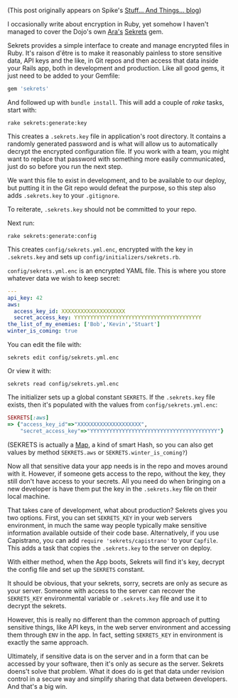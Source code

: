 (This post originally appears on Spike's [Stuff... And Things... blog](http://stuff-things.net/))

I occasionally write about encryption in Ruby, yet somehow I haven't managed to cover the Dojo's own [Ara's](https://github.com/ahoward) [Sekrets](https://github.com/ahoward/sekrets) gem.

Sekrets provides a simple interface to create and manage encrypted files in Ruby. It's raison d'&ecirc;tre is to make it reasonably painless to store sensitive data, API keys and the like, in Git repos and then access that data inside your Rails app, both in development and production.  <!-- more --> Like all good gems, it just need to be added to your Gemfile:

```ruby
gem 'sekrets'
```

And followed up with `bundle install`. This will add a couple of *rake* tasks, start with:

```
rake sekrets:generate:key
```

This creates a `.sekrets.key` file in application's root directory. It contains a randomly generated password and is what will allow us to automatically decrypt the encrypted configuration file. If you work with a team, you might want to replace that password with something more easily communicated, just do so before you run the next step.

We want this file to exist in development, and to be available to our deploy, but putting it in the Git repo would defeat the purpose, so this step also adds `.sekrets.key` to your `.gitignore`.

To reiterate, `.sekrets.key` should not be committed to your repo.

Next run:

```
rake sekrets:generate:config
```

This creates `config/sekrets.yml.enc`, encrypted with the key in `.sekrets.key` and sets up `config/initializers/sekrets.rb`.

`config/sekrets.yml.enc` is an encrypted YAML file. This is where you store whatever data we wish to keep secret:

```yaml
---
api_key: 42
aws:
  access_key_id: XXXXXXXXXXXXXXXXXXXX
  secret_access_key: YYYYYYYYYYYYYYYYYYYYYYYYYYYYYYYYYYYYYYYY
the_list_of_my_enemies: ['Bob','Kevin','Stuart']
winter_is_coming: true
```

You can edit the file with:

```
sekrets edit config/sekrets.yml.enc
```

Or view it with:

```
sekrets read config/sekrets.yml.enc
```


The initializer sets up a global constant `SEKRETS`. If the `.sekrets.key` file exists, then it's populated with the values from `config/sekrets.yml.enc`:

```ruby
SEKRETS[:aws]
=> {"access_key_id"=>"XXXXXXXXXXXXXXXXXXXX",
    "secret_access_key"=>"YYYYYYYYYYYYYYYYYYYYYYYYYYYYYYYYYYYYYYYY"}
```

(SEKRETS is actually a [Map](https://github.com/ahoward/map), a kind of smart Hash, so you can also get values by method `SEKRETS.aws` or `SEKRETS.winter_is_coming?`)

Now all that sensitive data your app needs is in the repo and moves around with it. However, if someone gets access to the repo, without the key, they still don't have access to your secrets. All you need do when bringing on a new developer is have them put the key in the `.sekrets.key` file on their local machine.

That takes care of development, what about production? Sekrets gives you two options. First, you can set `SEKRETS_KEY` in your web servers environment, in much the same way people typically make sensitive information available outside of their code base. Alternatively, if you use Capistrano, you can add `require 'sekrets/capistrano'` to your `Capfile`. This adds a task that copies the `.sekrets.key` to the server on deploy.

With either method, when the App boots, Sekrets will find it's key, decrypt the config file and set up the `SEKRETS` constant.

It should be obvious, that your sekrets, sorry, secrets are only as secure as your server. Someone with access to the server can recover the `SEKRETS_KEY` environmental variable or `.sekrets.key` file and use it to decrypt the sekrets.

However, this is really no different than the common approach of putting sensitive things, like API keys, in the web server environment and accessing them through `ENV` in the app. In fact, setting `SEKRETS_KEY` in environment is exactly the same approach.

Ultimately, if sensitive data is on the server and in a form that can be accessed by your software, then it's only as secure as the server. Sekrets doens't solve that problem. What it does do is get that data under revision control in a secure way and simplify sharing that data between developers. And that's a big win.
